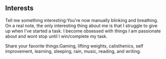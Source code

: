 ## Interests
<p>Tell me something interesting:You're now manually blinking and breathing. On a real note, the only interesting thing about me is that I struggle to give up when I've started a task. I become obsessed with things I am passionate about and wont stop until I win/complete my task.</p>
<p>Share your favorite things:Gaming, lifting weights, calisthenics, self improvement, learning, sleeping, rain, music, reading, and writing.</p>
